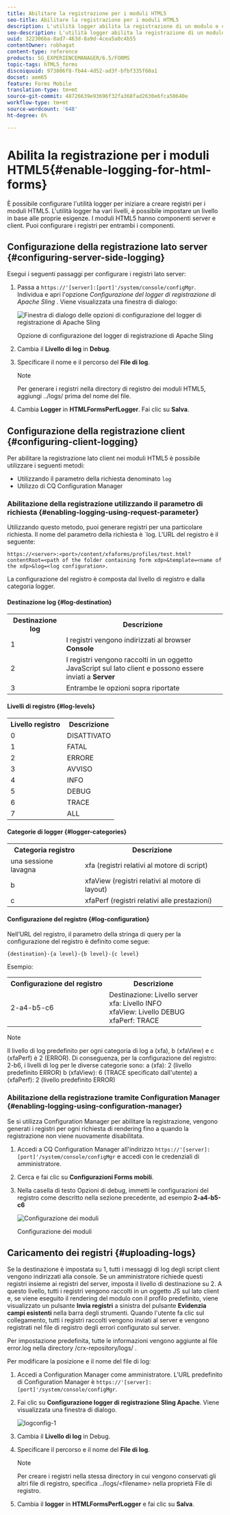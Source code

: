 ```yaml
---
title: Abilitare la registrazione per i moduli HTML5
seo-title: Abilitare la registrazione per i moduli HTML5
description: L'utilità logger abilita la registrazione di un modulo e consente di eseguire il debug dei problemi relativi al modulo.
seo-description: L'utilità logger abilita la registrazione di un modulo e consente di eseguire il debug dei problemi relativi al modulo.
uuid: 322306ba-8ad7-463d-8a9d-4cea5a0c4b55
contentOwner: robhagat
content-type: reference
products: SG_EXPERIENCEMANAGER/6.5/FORMS
topic-tags: hTML5_forms
discoiquuid: 973806f8-fb44-4d52-ad3f-bfbf335f60a1
docset: aem65
feature: Forms Mobile
translation-type: tm+mt
source-git-commit: 48726639e93696f32fa368fad2630e6fca50640e
workflow-type: tm+mt
source-wordcount: '648'
ht-degree: 6%

---
```



# Abilita la registrazione per i moduli HTML5{#enable-logging-for-html-forms}

È possibile configurare l&#39;utilità logger per iniziare a creare registri per i moduli HTML5. L&#39;utilità logger ha vari livelli, è possibile impostare un livello in base alle proprie esigenze. I moduli HTML5 hanno componenti server e client. Puoi configurare i registri per entrambi i componenti.

## Configurazione della registrazione lato server {#configuring-server-side-logging}

Esegui i seguenti passaggi per configurare i registri lato server:

1. Passa a `https://'[server]:[port]'/system/console/configMgr`. Individua e apri l&#39;opzione *Configurazione del logger di registrazione di Apache Sling* . Viene visualizzata una finestra di dialogo:

   ![ Finestra di dialogo delle opzioni di configurazione del logger di registrazione di Apache Sling](assets/logconfig.png)

   Opzione di configurazione del logger di registrazione di Apache Sling

1. Cambia il **Livello di log** in **Debug**.

1. Specificare il nome e il percorso del **File di log**.

   >[!NOTE]
   >
   >Per generare i registri nella directory di registro dei moduli HTML5, aggiungi ../logs/ prima del nome del file.

1. Cambia **Logger** in **HTMLFormsPerfLogger**. Fai clic su **Salva**.

## Configurazione della registrazione client {#configuring-client-logging}

Per abilitare la registrazione lato client nei moduli HTML5 è possibile utilizzare i seguenti metodi:

* Utilizzando il parametro della richiesta denominato `log`
* Utilizzo di CQ Configuration Manager

### Abilitazione della registrazione utilizzando il parametro di richiesta {#enabling-logging-using-request-parameter}

Utilizzando questo metodo, puoi generare registri per una particolare richiesta. Il nome del parametro della richiesta è `log. L’URL del registro è il seguente:

`https://<server>:<port>/content/xfaforms/profiles/test.html?contentRoot=<path of the folder containing form xdp>&template=<name of the xdp>&log=<log configuration>.`

La configurazione del registro è composta dal livello di registro e dalla categoria logger.

#### Destinazione log {#log-destination}

<table>
 <tbody>
  <tr>
   <th><strong>Destinazione log</strong></th>
   <th><strong>Descrizione</strong></th>
  </tr>
  <tr>
   <td>1</td>
   <td>I registri vengono indirizzati al browser <strong>Console</strong></td>
  </tr>
  <tr>
   <td>2</td>
   <td>I registri vengono raccolti in un oggetto JavaScript sul lato client e possono essere inviati a <strong>Server</strong> </td>
  </tr>
  <tr>
   <td>3</td>
   <td>Entrambe le opzioni sopra riportate<br /> </td>
  </tr>
 </tbody>
</table>

#### Livelli di registro {#log-levels}

<table>
 <tbody>
  <tr>
   <th>Livello registro</th>
   <th>Descrizione</th>
  </tr>
  <tr>
   <td>0</td>
   <td>DISATTIVATO<br type="_moz" /> </td>
  </tr>
  <tr>
   <td>1</td>
   <td>FATAL<br type="_moz" /> </td>
  </tr>
  <tr>
   <td>2</td>
   <td>ERRORE<br type="_moz" /> </td>
  </tr>
  <tr>
   <td>3</td>
   <td>AVVISO<br type="_moz" /> </td>
  </tr>
  <tr>
   <td>4</td>
   <td>INFO<br type="_moz" /> </td>
  </tr>
  <tr>
   <td>5</td>
   <td>DEBUG<br type="_moz" /> </td>
  </tr>
  <tr>
   <td>6</td>
   <td>TRACE<br type="_moz" /> </td>
  </tr>
  <tr>
   <td>7</td>
   <td>ALL<br type="_moz" /> </td>
  </tr>
 </tbody>
</table>

#### Categorie di logger {#logger-categories}

<table>
 <tbody>
  <tr>
   <th>Categoria registro</th>
   <th>Descrizione</th>
  </tr>
  <tr>
   <td>una sessione lavagna </td>
   <td>xfa (registri relativi al motore di script)</td>
  </tr>
  <tr>
   <td>b</td>
   <td>xfaView (registri relativi al motore di layout)<br type="_moz" /> </td>
  </tr>
  <tr>
   <td>c</td>
   <td>xfaPerf (registri relativi alle prestazioni)<br type="_moz" /> </td>
  </tr>
 </tbody>
</table>

#### Configurazione del registro {#log-configuration}

Nell’URL del registro, il parametro della stringa di query per la configurazione del registro è definito come segue:

`{destination}-{a level}-{b level}-{c level}`

Esempio:

<table>
 <tbody>
  <tr>
   <th>Configurazione del registro</th>
   <th>Descrizione</th>
  </tr>
  <tr>
   <td>2-a4-b5-c6<br type="_moz" /> </td>
   <td>Destinazione: Livello server<br /> xfa: Livello INFO<br /> xfaView: Livello DEBUG<br /> xfaPerf: TRACE</td>
  </tr>
 </tbody>
</table>

>[!NOTE]
>
>Il livello di log predefinito per ogni categoria di log a (xfa), b (xfaView) e c (xfaPerf) è 2 (ERROR). Di conseguenza, per la configurazione del registro: 2-b6, i livelli di log per le diverse categorie sono:
>a (xfa): 2 (livello predefinito ERROR)
>b (xfaView): 6 (TRACE specificato dall&#39;utente)
>a (xfaPerf): 2 (livello predefinito ERROR)

### Abilitazione della registrazione tramite Configuration Manager {#enabling-logging-using-configuration-manager}

Se si utilizza Configuration Manager per abilitare la registrazione, vengono generati i registri per ogni richiesta di rendering fino a quando la registrazione non viene nuovamente disabilitata.

1. Accedi a CQ Configuration Manager all&#39;indirizzo `https://'[server]:[port]'/system/console/configMgr` e accedi con le credenziali di amministratore.
1. Cerca e fai clic su **Configurazioni Forms mobili**.
1. Nella casella di testo Opzioni di debug, immetti le configurazioni del registro come descritto nella sezione precedente, ad esempio **2-a4-b5-c6**

   ![Configurazione dei moduli](assets/forms_configuration.png)

   Configurazione dei moduli

## Caricamento dei registri {#uploading-logs}

Se la destinazione è impostata su 1, tutti i messaggi di log degli script client vengono indirizzati alla console. Se un amministratore richiede questi registri insieme ai registri del server, imposta il livello di destinazione su 2. A questo livello, tutti i registri vengono raccolti in un oggetto JS sul lato client e, se viene eseguito il rendering del modulo con il profilo predefinito, viene visualizzato un pulsante **Invia registri** a sinistra del pulsante **Evidenzia campi esistenti** nella barra degli strumenti. Quando l&#39;utente fa clic sul collegamento, tutti i registri raccolti vengono inviati al server e vengono registrati nel file di registro degli errori configurato sul server.

Per impostazione predefinita, tutte le informazioni vengono aggiunte al file error.log nella directory /crx-repository/logs/ .

Per modificare la posizione e il nome del file di log:

1. Accedi a Configuration Manager come amministratore. L’URL predefinito di Configuration Manager è `https://'[server]:[port]'/system/console/configMgr`.
1. Fai clic su **Configurazione logger di registrazione Sling Apache**. Viene visualizzata una finestra di dialogo.

   ![logconfig-1](assets/logconfig-1.png)

1. Cambia il **Livello di log** in Debug.

1. Specificare il percorso e il nome del **File di log**.

   >[!NOTE]
   >
   >Per creare i registri nella stessa directory in cui vengono conservati gli altri file di registro, specifica ../logs/&lt;filename> nella proprietà File di registro.

1. Cambia il **logger** in **HTMLFormsPerfLogger** e fai clic su **Salva**.
